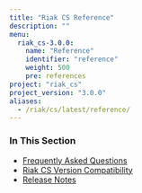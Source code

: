 ```yaml
---
title: "Riak CS Reference"
description: ""
menu:
  riak_cs-3.0.0:
    name: "Reference"
    identifier: "reference"
    weight: 500
    pre: references
project: "riak_cs"
project_version: "3.0.0"
aliases:
  - /riak/cs/latest/reference/
---
```


### In This Section

- [Frequently Asked Questions](../cookbooks/faqs/riak-cs/)
- [Riak CS Version Compatibility](../cookbooks/version-compatibility/)
- [Release Notes](../cookbooks/release-notes/)
